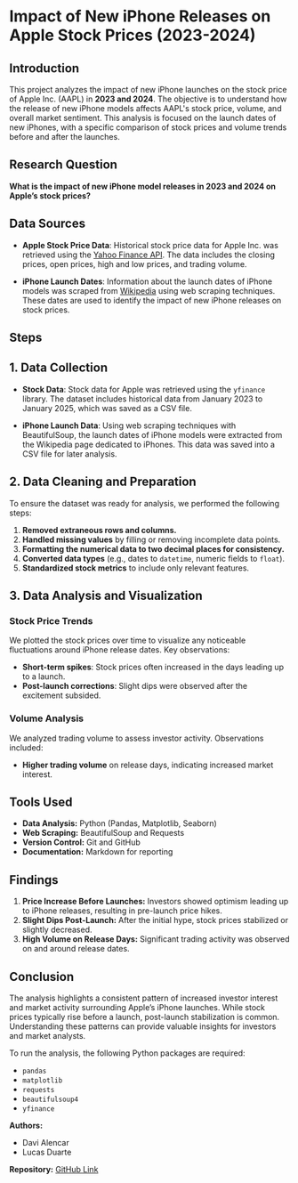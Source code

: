 # Impact of New iPhone Releases on Apple Stock Prices (2023-2024)

## Introduction
This project analyzes the impact of new iPhone launches on the stock price of Apple Inc. (AAPL) in **2023 and 2024**. The objective is to understand how the release of new iPhone models affects AAPL's stock price, volume, and overall market sentiment. This analysis is focused on the launch dates of new iPhones, with a specific comparison of stock prices and volume trends before and after the launches.

## Research Question
**What is the impact of new iPhone model releases in 2023 and 2024 on Apple’s stock prices?**

## Data Sources
- **Apple Stock Price Data**: Historical stock price data for Apple Inc. was retrieved using the [Yahoo Finance API](https://www.yfinance.io/). The data includes the closing prices, open prices, high and low prices, and trading volume.
  
- **iPhone Launch Dates**: Information about the launch dates of iPhone models was scraped from [Wikipedia](https://en.wikipedia.org/wiki/IPhone) using web scraping techniques. These dates are used to identify the impact of new iPhone releases on stock prices.

## Steps

## 1. Data Collection

- **Stock Data**: Stock data for Apple was retrieved using the `yfinance` library. The dataset includes historical data from January 2023 to January 2025, which was saved as a CSV file.
  
- **iPhone Launch Data**: Using web scraping techniques with BeautifulSoup, the launch dates of iPhone models were extracted from the Wikipedia page dedicated to iPhones. This data was saved into a CSV file for later analysis.

## 2. Data Cleaning and Preparation
To ensure the dataset was ready for analysis, we performed the following steps:
1. **Removed extraneous rows and columns.**
2. **Handled missing values** by filling or removing incomplete data points.
3. **Formatting the numerical data to two decimal places for consistency.**
4. **Converted data types** (e.g., dates to `datetime`, numeric fields to `float`).
5. **Standardized stock metrics** to include only relevant features.

## 3. Data Analysis and Visualization
### Stock Price Trends
We plotted the stock prices over time to visualize any noticeable fluctuations around iPhone release dates. Key observations:
- **Short-term spikes**: Stock prices often increased in the days leading up to a launch.
- **Post-launch corrections**: Slight dips were observed after the excitement subsided.

### Volume Analysis
We analyzed trading volume to assess investor activity. Observations included:
- **Higher trading volume** on release days, indicating increased market interest.

## Tools Used
- **Data Analysis:** Python (Pandas, Matplotlib, Seaborn)
- **Web Scraping:** BeautifulSoup and Requests
- **Version Control:** Git and GitHub
- **Documentation:** Markdown for reporting

## Findings
1. **Price Increase Before Launches:** Investors showed optimism leading up to iPhone releases, resulting in pre-launch price hikes.
2. **Slight Dips Post-Launch:** After the initial hype, stock prices stabilized or slightly decreased.
3. **High Volume on Release Days:** Significant trading activity was observed on and around release dates.


## Conclusion
The analysis highlights a consistent pattern of increased investor interest and market activity surrounding Apple’s iPhone launches. While stock prices typically rise before a launch, post-launch stabilization is common. Understanding these patterns can provide valuable insights for investors and market analysts.



To run the analysis, the following Python packages are required:

- `pandas`
- `matplotlib`
- `requests`
- `beautifulsoup4`
- `yfinance`

**Authors:**
- Davi Alencar
- Lucas Duarte

**Repository:** [GitHub Link](https://github.com/Lucasdua/Datamodeling)
